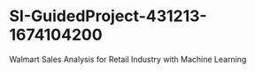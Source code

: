 # SI-GuidedProject-431213-1674104200
Walmart Sales Analysis for Retail Industry with Machine Learning
